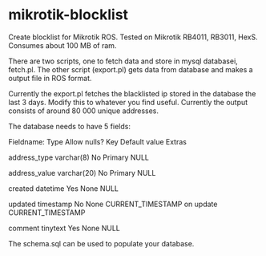 # mikrotik-blocklist
Create blocklist for Mikrotik ROS. Tested on Mikrotik RB4011, RB3011, HexS. Consumes about 100 MB of ram. 

There are two scripts, one to fetch data and store in mysql databasei, fetch.pl. The other script (export.pl) gets data from database and makes a output file in ROS format.

Currently the export.pl fetches the blacklisted ip stored in the database the last 3 days. Modify this to whatever you find useful. Currently the output consists of around 80 000 unique addresses.


The database needs to have 5 fields:

Fieldname:	Type		Allow nulls?	Key	Default value	Extras

address_type	varchar(8)	No		Primary	NULL		

address_value	varchar(20)	No		Primary	NULL

created		datetime	Yes		None	NULL

updated		timestamp	No		None	CURRENT_TIMESTAMP on update CURRENT_TIMESTAMP

comment		tinytext	Yes		None	NULL

The schema.sql can be used to populate your database.

